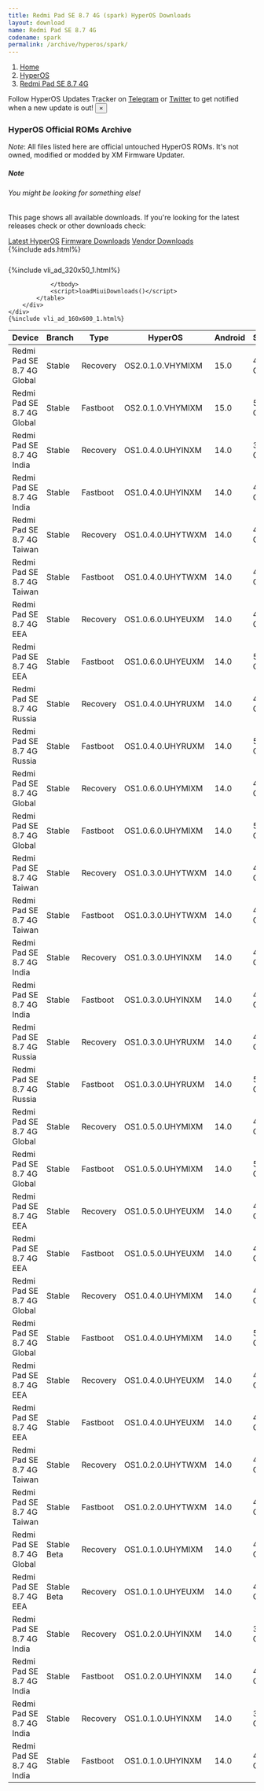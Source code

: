 ```yaml
---
title: Redmi Pad SE 8.7 4G (spark) HyperOS Downloads
layout: download
name: Redmi Pad SE 8.7 4G
codename: spark
permalink: /archive/hyperos/spark/
---
```

<nav aria-label="breadcrumb">
    <ol class="breadcrumb">
        <li class="breadcrumb-item"><a href="/">Home</a></li>
        <li class="breadcrumb-item"><a href="/hyperos/">HyperOS</a></li>
        <li class="breadcrumb-item active" aria-current="page"><a href="/hyperos/spark/">Redmi Pad SE 8.7 4G</a></li>
    </ol>
</nav>
<div class="alert alert-primary alert-dismissible fade show" role="alert">
    Follow HyperOS Updates Tracker on <a href="https://t.me/MIUIUpdatesTracker" class="alert-link">Telegram</a>
     or <a href="https://twitter.com/MiFwUpdater" class="alert-link">Twitter</a> to get notified when a new update is out!
    <button type="button" class="close" data-dismiss="alert" aria-label="Close">
        <span aria-hidden="true">&times;</span>
    </button>
</div>

### HyperOS Official ROMs Archive
*Note*: All files listed here are official untouched HyperOS ROMs. It's not owned, modified or modded by XM Firmware Updater.
<div class="card">
  <div class="card-body">
    <h5 class="card-title">Note</h5>
    <h6 class="card-subtitle mb-2 text-muted">You might be looking for something else!</h6>
    <p class="card-text">This page shows all available downloads.
     If you're looking for the latest releases check or other downloads check:</p>
    <a href="/hyperos/spark/" class="card-link">Latest HyperOS</a>
    <a href="/firmware/spark/" class="card-link">Firmware Downloads</a>
    <a href="/vendor/spark/" class="card-link">Vendor Downloads</a>
  </div>
</div>
{%include ads.html%}
<div class="row justify-content-center">
    <div class="col-10">
        <div class="table-responsive-md" style="margin-top: 25px;">
            {%include vli_ad_320x50_1.html%}
            <table id="miui" class="display dt-responsive nowrap compact table table-striped table-hover table-sm">
                <thead class="thead-dark">
                    <tr>
                        <th data-ref="device">Device</th>
                        <th data-ref="branch">Branch</th>
                        <th data-ref="type">Type</th>
                        <th data-ref="miui">HyperOS</th>
                        <th data-ref="android">Android</th>
                        <th data-ref="size">Size</th>
                        <th data-ref="size">Date</th>
                        <th data-ref="link">Link</th>
                    </tr>
                </thead>
                <tbody>
                <tr><td>Redmi Pad SE 8.7 4G Global</td><td>Stable</td><td>Recovery</td><td>OS2.0.1.0.VHYMIXM</td><td>15.0</td><td>4.3 GB</td><td>2025-01-17</td><td><a href="/hyperos/spark/stable/OS2.0.1.0.VHYMIXM/">Download</a></td></tr>
<tr><td>Redmi Pad SE 8.7 4G Global</td><td>Stable</td><td>Fastboot</td><td>OS2.0.1.0.VHYMIXM</td><td>15.0</td><td>5.5 GB</td><td>2025-01-08</td><td><a href="/hyperos/spark/stable/OS2.0.1.0.VHYMIXM/">Download</a></td></tr>
<tr><td>Redmi Pad SE 8.7 4G India</td><td>Stable</td><td>Recovery</td><td>OS1.0.4.0.UHYINXM</td><td>14.0</td><td>3.9 GB</td><td>2024-12-18</td><td><a href="/hyperos/spark/stable/OS1.0.4.0.UHYINXM/">Download</a></td></tr>
<tr><td>Redmi Pad SE 8.7 4G India</td><td>Stable</td><td>Fastboot</td><td>OS1.0.4.0.UHYINXM</td><td>14.0</td><td>4.5 GB</td><td>2024-12-03</td><td><a href="/hyperos/spark/stable/OS1.0.4.0.UHYINXM/">Download</a></td></tr>
<tr><td>Redmi Pad SE 8.7 4G Taiwan</td><td>Stable</td><td>Recovery</td><td>OS1.0.4.0.UHYTWXM</td><td>14.0</td><td>4.0 GB</td><td>2024-12-12</td><td><a href="/hyperos/spark/stable/OS1.0.4.0.UHYTWXM/">Download</a></td></tr>
<tr><td>Redmi Pad SE 8.7 4G Taiwan</td><td>Stable</td><td>Fastboot</td><td>OS1.0.4.0.UHYTWXM</td><td>14.0</td><td>4.9 GB</td><td>2024-11-27</td><td><a href="/hyperos/spark/stable/OS1.0.4.0.UHYTWXM/">Download</a></td></tr>
<tr><td>Redmi Pad SE 8.7 4G EEA</td><td>Stable</td><td>Recovery</td><td>OS1.0.6.0.UHYEUXM</td><td>14.0</td><td>4.1 GB</td><td>2024-11-22</td><td><a href="/hyperos/spark/stable/OS1.0.6.0.UHYEUXM/">Download</a></td></tr>
<tr><td>Redmi Pad SE 8.7 4G EEA</td><td>Stable</td><td>Fastboot</td><td>OS1.0.6.0.UHYEUXM</td><td>14.0</td><td>5.0 GB</td><td>2024-11-11</td><td><a href="/hyperos/spark/stable/OS1.0.6.0.UHYEUXM/">Download</a></td></tr>
<tr><td>Redmi Pad SE 8.7 4G Russia</td><td>Stable</td><td>Recovery</td><td>OS1.0.4.0.UHYRUXM</td><td>14.0</td><td>4.0 GB</td><td>2024-11-22</td><td><a href="/hyperos/spark/stable/OS1.0.4.0.UHYRUXM/">Download</a></td></tr>
<tr><td>Redmi Pad SE 8.7 4G Russia</td><td>Stable</td><td>Fastboot</td><td>OS1.0.4.0.UHYRUXM</td><td>14.0</td><td>5.4 GB</td><td>2024-11-15</td><td><a href="/hyperos/spark/stable/OS1.0.4.0.UHYRUXM/">Download</a></td></tr>
<tr><td>Redmi Pad SE 8.7 4G Global</td><td>Stable</td><td>Recovery</td><td>OS1.0.6.0.UHYMIXM</td><td>14.0</td><td>4.1 GB</td><td>2024-11-07</td><td><a href="/hyperos/spark/stable/OS1.0.6.0.UHYMIXM/">Download</a></td></tr>
<tr><td>Redmi Pad SE 8.7 4G Global</td><td>Stable</td><td>Fastboot</td><td>OS1.0.6.0.UHYMIXM</td><td>14.0</td><td>5.2 GB</td><td>2024-10-29</td><td><a href="/hyperos/spark/stable/OS1.0.6.0.UHYMIXM/">Download</a></td></tr>
<tr><td>Redmi Pad SE 8.7 4G Taiwan</td><td>Stable</td><td>Recovery</td><td>OS1.0.3.0.UHYTWXM</td><td>14.0</td><td>4.0 GB</td><td>2024-10-22</td><td><a href="/hyperos/spark/stable/OS1.0.3.0.UHYTWXM/">Download</a></td></tr>
<tr><td>Redmi Pad SE 8.7 4G Taiwan</td><td>Stable</td><td>Fastboot</td><td>OS1.0.3.0.UHYTWXM</td><td>14.0</td><td>4.8 GB</td><td>2024-10-08</td><td><a href="/hyperos/spark/stable/OS1.0.3.0.UHYTWXM/">Download</a></td></tr>
<tr><td>Redmi Pad SE 8.7 4G India</td><td>Stable</td><td>Recovery</td><td>OS1.0.3.0.UHYINXM</td><td>14.0</td><td>4.0 GB</td><td>2024-10-09</td><td><a href="/hyperos/spark/stable/OS1.0.3.0.UHYINXM/">Download</a></td></tr>
<tr><td>Redmi Pad SE 8.7 4G India</td><td>Stable</td><td>Fastboot</td><td>OS1.0.3.0.UHYINXM</td><td>14.0</td><td>4.5 GB</td><td>2024-09-26</td><td><a href="/hyperos/spark/stable/OS1.0.3.0.UHYINXM/">Download</a></td></tr>
<tr><td>Redmi Pad SE 8.7 4G Russia</td><td>Stable</td><td>Recovery</td><td>OS1.0.3.0.UHYRUXM</td><td>14.0</td><td>4.0 GB</td><td>2024-09-26</td><td><a href="/hyperos/spark/stable/OS1.0.3.0.UHYRUXM/">Download</a></td></tr>
<tr><td>Redmi Pad SE 8.7 4G Russia</td><td>Stable</td><td>Fastboot</td><td>OS1.0.3.0.UHYRUXM</td><td>14.0</td><td>5.3 GB</td><td>2024-09-18</td><td><a href="/hyperos/spark/stable/OS1.0.3.0.UHYRUXM/">Download</a></td></tr>
<tr><td>Redmi Pad SE 8.7 4G Global</td><td>Stable</td><td>Recovery</td><td>OS1.0.5.0.UHYMIXM</td><td>14.0</td><td>4.1 GB</td><td>2024-09-23</td><td><a href="/hyperos/spark/stable/OS1.0.5.0.UHYMIXM/">Download</a></td></tr>
<tr><td>Redmi Pad SE 8.7 4G Global</td><td>Stable</td><td>Fastboot</td><td>OS1.0.5.0.UHYMIXM</td><td>14.0</td><td>5.1 GB</td><td>2024-09-12</td><td><a href="/hyperos/spark/stable/OS1.0.5.0.UHYMIXM/">Download</a></td></tr>
<tr><td>Redmi Pad SE 8.7 4G EEA</td><td>Stable</td><td>Recovery</td><td>OS1.0.5.0.UHYEUXM</td><td>14.0</td><td>4.1 GB</td><td>2024-09-13</td><td><a href="/hyperos/spark/stable/OS1.0.5.0.UHYEUXM/">Download</a></td></tr>
<tr><td>Redmi Pad SE 8.7 4G EEA</td><td>Stable</td><td>Fastboot</td><td>OS1.0.5.0.UHYEUXM</td><td>14.0</td><td>4.9 GB</td><td>2024-09-09</td><td><a href="/hyperos/spark/stable/OS1.0.5.0.UHYEUXM/">Download</a></td></tr>
<tr><td>Redmi Pad SE 8.7 4G Global</td><td>Stable</td><td>Recovery</td><td>OS1.0.4.0.UHYMIXM</td><td>14.0</td><td>4.1 GB</td><td>2024-08-27</td><td><a href="/hyperos/spark/stable/OS1.0.4.0.UHYMIXM/">Download</a></td></tr>
<tr><td>Redmi Pad SE 8.7 4G Global</td><td>Stable</td><td>Fastboot</td><td>OS1.0.4.0.UHYMIXM</td><td>14.0</td><td>5.1 GB</td><td>2024-07-23</td><td><a href="/hyperos/spark/stable/OS1.0.4.0.UHYMIXM/">Download</a></td></tr>
<tr><td>Redmi Pad SE 8.7 4G EEA</td><td>Stable</td><td>Recovery</td><td>OS1.0.4.0.UHYEUXM</td><td>14.0</td><td>4.1 GB</td><td>2024-08-27</td><td><a href="/hyperos/spark/stable/OS1.0.4.0.UHYEUXM/">Download</a></td></tr>
<tr><td>Redmi Pad SE 8.7 4G EEA</td><td>Stable</td><td>Fastboot</td><td>OS1.0.4.0.UHYEUXM</td><td>14.0</td><td>4.9 GB</td><td>2024-07-25</td><td><a href="/hyperos/spark/stable/OS1.0.4.0.UHYEUXM/">Download</a></td></tr>
<tr><td>Redmi Pad SE 8.7 4G Taiwan</td><td>Stable</td><td>Recovery</td><td>OS1.0.2.0.UHYTWXM</td><td>14.0</td><td>4.0 GB</td><td>2024-08-27</td><td><a href="/hyperos/spark/stable/OS1.0.2.0.UHYTWXM/">Download</a></td></tr>
<tr><td>Redmi Pad SE 8.7 4G Taiwan</td><td>Stable</td><td>Fastboot</td><td>OS1.0.2.0.UHYTWXM</td><td>14.0</td><td>4.6 GB</td><td>2024-07-13</td><td><a href="/hyperos/spark/stable/OS1.0.2.0.UHYTWXM/">Download</a></td></tr>
<tr><td>Redmi Pad SE 8.7 4G Global</td><td>Stable Beta</td><td>Recovery</td><td>OS1.0.1.0.UHYMIXM</td><td>14.0</td><td>4.1 GB</td><td>2024-08-27</td><td><a href="/hyperos/spark/stable beta/OS1.0.1.0.UHYMIXM/">Download</a></td></tr>
<tr><td>Redmi Pad SE 8.7 4G EEA</td><td>Stable Beta</td><td>Recovery</td><td>OS1.0.1.0.UHYEUXM</td><td>14.0</td><td>4.1 GB</td><td>2024-08-27</td><td><a href="/hyperos/spark/stable beta/OS1.0.1.0.UHYEUXM/">Download</a></td></tr>
<tr><td>Redmi Pad SE 8.7 4G India</td><td>Stable</td><td>Recovery</td><td>OS1.0.2.0.UHYINXM</td><td>14.0</td><td>3.9 GB</td><td>2024-08-13</td><td><a href="/hyperos/spark/stable/OS1.0.2.0.UHYINXM/">Download</a></td></tr>
<tr><td>Redmi Pad SE 8.7 4G India</td><td>Stable</td><td>Fastboot</td><td>OS1.0.2.0.UHYINXM</td><td>14.0</td><td>4.4 GB</td><td>2024-08-05</td><td><a href="/hyperos/spark/stable/OS1.0.2.0.UHYINXM/">Download</a></td></tr>
<tr><td>Redmi Pad SE 8.7 4G India</td><td>Stable</td><td>Recovery</td><td>OS1.0.1.0.UHYINXM</td><td>14.0</td><td>3.9 GB</td><td>2024-08-12</td><td><a href="/hyperos/spark/stable/OS1.0.1.0.UHYINXM/">Download</a></td></tr>
<tr><td>Redmi Pad SE 8.7 4G India</td><td>Stable</td><td>Fastboot</td><td>OS1.0.1.0.UHYINXM</td><td>14.0</td><td>4.4 GB</td><td>2024-07-04</td><td><a href="/hyperos/spark/stable/OS1.0.1.0.UHYINXM/">Download</a></td></tr>

                </tbody>
                <script>loadMiuiDownloads()</script>
            </table>
        </div>
    </div>
    {%include vli_ad_160x600_1.html%}
</div>
